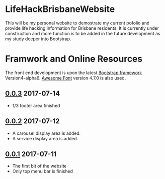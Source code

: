 # LifeHackBrisbaneWebsite
This will be my personal website to demostrate my current pofolio and provide life
hacking information for Brisbane residents. It is currently under construction and
more function is to be added in the future development as my study deeper into
Bootstrap.

# Framwork and Online Resources
The front end development is upon the latest [Bootstrap framework] Version4-alpha6. [Awesome Font] version 4.7.0 is also used.

## [0.0.3] 2017-07-14
- 1/3 footer area finished

## [0.0.2] 2017-07-12
- A carousel display area is added.
- A service display area is added.

## [0.0.1] 2017-07-11
- The first bit of the website
- Only top menu bar is finished

[Bootstrap framework]: https://v4-alpha.getbootstrap.com/
[Awesome Font]: http://fontawesome.io/
[0.0.3]: https://github.com/gg0305/LifeHackBrisbaneWebsite/commit/f9c52c0977571a57c31840e127d4ee5d870e457e
[0.0.2]: https://github.com/gg0305/LifeHackBrisbaneWebsite/commit/560757f88ec288be377d7adc4e6274a919bb0f8d
[0.0.1]: https://github.com/gg0305/LifeHackBrisbaneWebsite/commit/7e8a39dfff9e19a729bbc1176012d8019ec82809
